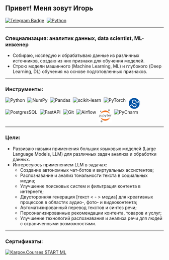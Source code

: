 ## Привет! Меня зовут Игорь  
[![Telegram Badge](https://img.shields.io/badge/Telegram-blue?logo=telegram&logoColor=white)](https://t.me/igor_n55)&nbsp;
<a href="https://discordapp.com/users/1094996443942637598" target="_blank"><img src="https://img.shields.io/badge/Discord-7289DA?style=for-the-badge&logo=discord&logoColor=white" height="20" title="Python"></a> 

-----------------------
### Специализация: аналитик данных, data scientist, ML-инженер
- Собираю, исследую и обрабатываю данные из различных источников, создаю из них признаки для обучения моделей.
- Строю модели машинного (Machine Learning, ML) и глубокого (Deep Learning, DL) обучения на основе подготовленных признаков.
-----------------------
### Инструменты:
<img src="https://s3.dualstack.us-east-2.amazonaws.com/pythondotorg-assets/media/files/python-logo-only.svg" width="40" title="Python">&nbsp;
<img src="https://icon.icepanel.io/Technology/svg/NumPy.svg" width="38" align="top" title="NumPy">&nbsp;
<img src="https://icon.icepanel.io/Technology/png-shadow-512/Pandas.png" width="44" align="top" title="Pandas">&nbsp;
<img src="https://upload.wikimedia.org/wikipedia/commons/thumb/0/05/Scikit_learn_logo_small.svg/320px-Scikit_learn_logo_small.svg.png" width="64" align="top" title="scikit-learn">&nbsp;
<img src="https://icon.icepanel.io/Technology/svg/PyTorch.svg" width="38" align="top" title="PyTorch">&nbsp;
<img src="https://raw.githubusercontent.com/scipy/scipy/d1c786632bcbcfff8a8227fa2043db6e34f95ba1/doc/source/_static/logo.svg" width="38" align="top" title="ScyPy">&nbsp;
<img src="https://icon.icepanel.io/Technology/svg/PostgresSQL.svg" width="38" align="top" title="PostgresSQL">&nbsp;
<img src="https://icon.icepanel.io/Technology/svg/FastAPI.svg" width="38" align="top" title="FastAPI">&nbsp;
<img src="https://icon.icepanel.io/Technology/svg/Git.svg" width="38" align="top" title="Git">&nbsp;
<img src="https://icon.icepanel.io/Technology/svg/Apache-Airflow.svg" width="34" align="top" title="Airflow">&nbsp;
<img src="https://raw.githubusercontent.com/devicons/devicon/1119b9f84c0290e0f0b38982099a2bd027a48bf1/icons/jupyter/jupyter-original-wordmark.svg" width="41" align="top" title="Jupyter Notebook">&nbsp;
<img src="https://icon.icepanel.io/Technology/svg/PyCharm.svg" width="38" align="top" title="PyCharm">&nbsp;
<!-- img src="https://icon.icepanel.io/Technology/svg/SQL-Developer.svg" width="42" align="top" title="SQL-Developer">&nbsp;-->
-----------------------
### Цели:
- Развиваю навыки применения больших языковых моделей (Large Language Models, LLM) для различных задач анализа и обработки данных.
- Интересуюсь применением LLM в задачах:
  - Создание автономных чат-ботов и виртуальных ассистентов;
  - Распознавание и анализ тональности текста в социальных медиа;
  - Улучшение поисковых систем и фильтрация контента в интернете;
  - Двусторонняя генерация [текст < - > медиа] для креативных процессов в областях аудио-, фото- и видеоконтента;
  - Автоматизированный перевод текстов и синтез речи;
  - Персонализированные рекомендации контента, товаров и услуг;
  - Улучшение технологий распознавания и анализа речи для людей с ограниченными возможностями.
<!--  - Анализ и обработка естественного языка для лингвистических исследований;
  - Помощь в разработке и тестировании приложений с использованием естественного языка;
  - Улучшение процесса обучения языкам и языковой адаптации; -->
-----------------------
### Сертификаты:
<a href="https://lab.karpov.courses/certificate/13a985a8-5a48-4c5c-ac5c-763b2b390665/" target="_blank"><img src="https://github.com/gr3eda1g0/gr3eda1g0/assets/150360438/d6a1a7a0-9177-4f57-8989-f74a26ba332b" height="200" align="top" title="Karpov.Courses START ML"></a>

<!-- - На связи:&nbsp;
[![Telegram Badge](https://img.shields.io/badge/Telegram-blue?logo=telegram&logoColor=white)](https://t.me/igor_n55)&nbsp;
<a href="https://discord.com/users/1094996443942637598" target="_blank"><img src="https://img.shields.io/badge/Discord-7289DA?style=for-the-badge&logo=discord&logoColor=white" height="20" title="Python"></a>&nbsp;

![](https://discord-md-badge.vercel.app/api/shield/1094996443942637598)
![Discord Badge](https://dcbadge.vercel.app/api/shield/1094996443942637598?style=flat)&nbsp;
https://dcbadge.vercel.app/api/shield/1094996443942637598 -->

